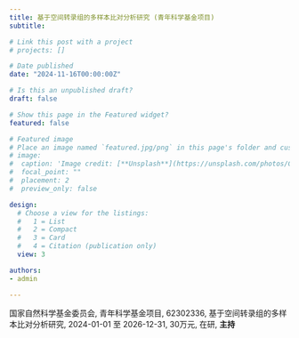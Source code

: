 ```yaml
---
title: 基于空间转录组的多样本比对分析研究 (青年科学基金项目)
subtitle: 

# Link this post with a project
# projects: []

# Date published
date: "2024-11-16T00:00:00Z"

# Is this an unpublished draft?
draft: false

# Show this page in the Featured widget?
featured: false

# Featured image
# Place an image named `featured.jpg/png` in this page's folder and customize its options here.
# image:
#  caption: 'Image credit: [**Unsplash**](https://unsplash.com/photos/CpkOjOcXdUY)'
#  focal_point: ""
#  placement: 2
#  preview_only: false

design:
  # Choose a view for the listings:
  #   1 = List
  #   2 = Compact
  #   3 = Card
  #   4 = Citation (publication only)
  view: 3

authors:
- admin

---
```


国家自然科学基金委员会, 青年科学基金项目, 62302336, 基于空间转录组的多样本比对分析研究, 2024-01-01 至 2026-12-31, 30万元, 在研, **主持**
